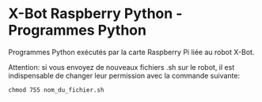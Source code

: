# X-Bot Raspberry Python - Programmes Python
Programmes Python exécutés par la carte Raspberry Pi liée au robot X-Bot.

Attention: si vous envoyez de nouveaux fichiers .sh sur le robot, il est indispensable de changer leur permission avec la commande suivante:

    chmod 755 nom_du_fichier.sh





